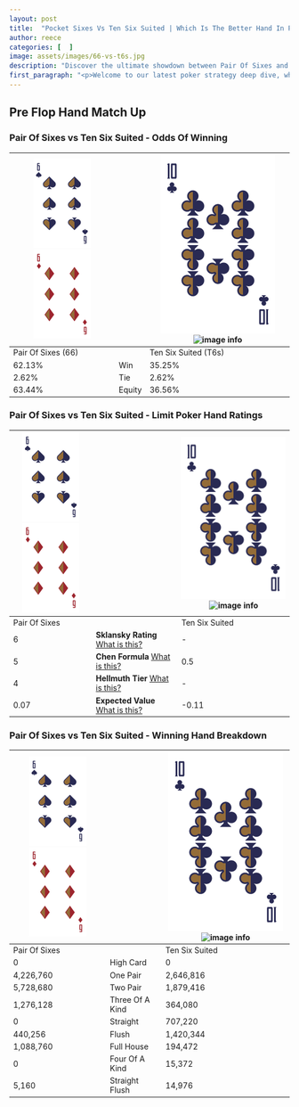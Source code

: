 ```yaml
---
layout: post
title:  "Pocket Sixes Vs Ten Six Suited | Which Is The Better Hand In Poker? A Complete Guide"
author: reece
categories: [  ]
image: assets/images/66-vs-t6s.jpg
description: "Discover the ultimate showdown between Pair Of Sixes and Ten Six Suited in poker! Uncover the odds, strategies, and scenarios where one hand triumphs over the other. Get ready to up your poker game with this thrilling analysis."
first_paragraph: "<p>Welcome to our latest poker strategy deep dive, where we're pitting two distinct hands against each other in a high-stakes showdown: Pair Of Sixes vs Ten Six Suited.</p><p>In the dynamic world of poker, every decision counts, and knowing which hand holds the upper hand is key to your success at the table.</p><p>In this article, we'll dissect these two hands, explore the scenarios where one dominates the other, and equip you with the knowledge to make strategic choices that can tip the odds in your favor.</p><p>Get ready to unravel the intriguing dynamics of these poker hands and elevate your game to new heights.</p>"
---
```




[comment]: # (sp0)

## Pre Flop Hand Match Up

<div class="table hand-ratings" markdown="1"> 



### Pair Of Sixes vs Ten Six Suited - Odds Of Winning


    
| ![image info](assets/images/hand1/6.png) ![image info](assets/images/hand1/6o.png) |  | ![image info](assets/images/hand2/T.png) ![image info](assets/images/hand2/6s.png) |
| -------- | -------- | -------- |
| Pair Of Sixes (66) |  | Ten Six Suited (T6s) |
| 62.13% | Win | 35.25% |
| 2.62% | Tie | 2.62% |
| 63.44% | Equity | 36.56% |




[comment]: # (sp1)



### Pair Of Sixes vs Ten Six Suited - Limit Poker Hand Ratings


    
| ![image info](assets/images/hand1/6.png) ![image info](assets/images/hand1/6o.png) |  | ![image info](assets/images/hand2/T.png) ![image info](assets/images/hand2/6s.png) |
| -------- | -------- | -------- |
| Pair Of Sixes |  | Ten Six Suited |
| 6 | **Sklansky Rating** [What is this?](/sklansky-rating-explained) | - |
| 5 | **Chen Formula** [What is this?](/chen-formula-explained) | 0.5 |
| 4 | **Hellmuth Tier** [What is this?](/Hellmuth-tier-explained) | - |
| 0.07 | **Expected Value** [What is this?](/expected-value-explained) | -0.11 |




[comment]: # (sp2)



### Pair Of Sixes vs Ten Six Suited - Winning Hand Breakdown


    
| ![image info](assets/images/hand1/6.png) ![image info](assets/images/hand1/6o.png) |  | ![image info](assets/images/hand2/T.png) ![image info](assets/images/hand2/6s.png) |
| -------- | -------- | -------- |
| Pair Of Sixes |  | Ten Six Suited |
| 0 | High Card | 0 |
| 4,226,760 | One Pair | 2,646,816 |
| 5,728,680 | Two Pair | 1,879,416 |
| 1,276,128 | Three Of A Kind | 364,080 |
| 0 | Straight | 707,220 |
| 440,256 | Flush | 1,420,344 |
| 1,088,760 | Full House | 194,472 |
| 0 | Four Of A Kind | 15,372 |
| 5,160 | Straight Flush | 14,976 |




[comment]: # (sp3)



</div>

[comment]: # (sp4)



[comment]: # (sp5)

